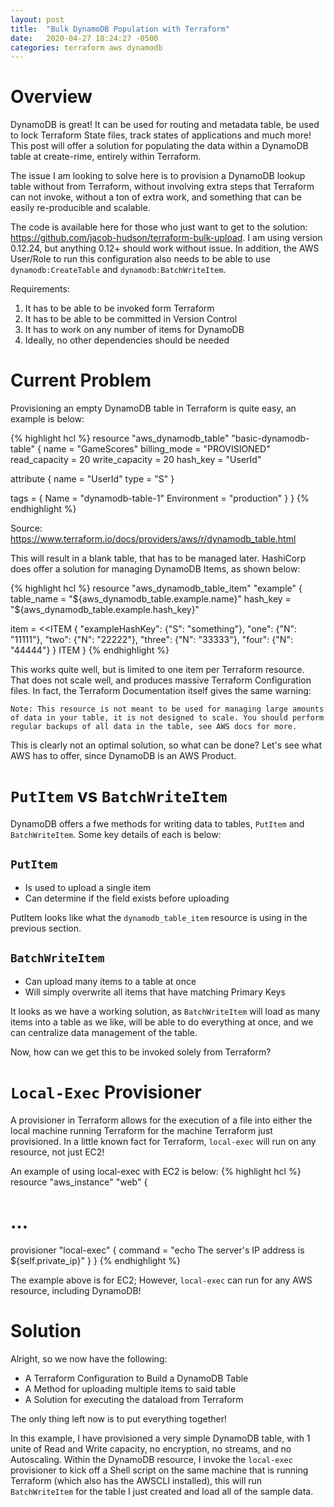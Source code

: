 ```yaml
---
layout: post
title:  "Bulk DynamoDB Population with Terraform"
date:   2020-04-27 18:24:27 -0500
categories: terraform aws dynamodb
---
```

# Overview

DynamoDB is great!  It can be used for routing and metadata table, be used to lock Terraform State files, track states of applications and much more!  This post will offer a solution for populating the data within a DynamoDB table at create-rime, entirely within Terraform.  

The issue I am looking to solve here is to provision a DynamoDB lookup table without from Terraform, without involving extra steps that Terraform can not invoke, without a ton of extra work, and something that can be easily re-producible and scalable.

The code is available here for those who just want to get to the solution:  https://github.com/jacob-hudson/terraform-bulk-upload.  I am using version 0.12.24, but anything 0.12+ should work without issue.  In addition, the AWS User/Role to run this configuration also needs to be able to use `dynamodb:CreateTable` and `dynamodb:BatchWriteItem`.

Requirements:
1.  It has to be able to be invoked form Terraform
2.  It has to be able to be committed in Version Control
3.  It has to work on any number of items for DynamoDB
4.  Ideally, no other dependencies should be needed

# Current Problem

Provisioning an empty DynamoDB table in Terraform is quite easy, an example is below:

{% highlight hcl %}
resource "aws_dynamodb_table" "basic-dynamodb-table" {
  name           = "GameScores"
  billing_mode   = "PROVISIONED"
  read_capacity  = 20
  write_capacity = 20
  hash_key       = "UserId"

  attribute {
    name = "UserId"
    type = "S"
  }


  tags = {
    Name        = "dynamodb-table-1"
    Environment = "production"
  }
}
{% endhighlight %}

Source:  https://www.terraform.io/docs/providers/aws/r/dynamodb_table.html

This will result in a blank table, that has to be managed later.  HashiCorp does offer a solution for managing DynamoDB Items, as shown below:

{% highlight hcl %}
resource "aws_dynamodb_table_item" "example" {
  table_name = "${aws_dynamodb_table.example.name}"
  hash_key   = "${aws_dynamodb_table.example.hash_key}"

  item = <<ITEM
{
  "exampleHashKey": {"S": "something"},
  "one": {"N": "11111"},
  "two": {"N": "22222"},
  "three": {"N": "33333"},
  "four": {"N": "44444"}
}
ITEM
}
{% endhighlight %}

This works quite well, but is limited to one item per Terraform resource.  That does not scale well, and produces massive Terraform Configuration files.  In fact, the Terraform Documentation itself gives the same warning:

```
Note: This resource is not meant to be used for managing large amounts of data in your table, it is not designed to scale. You should perform regular backups of all data in the table, see AWS docs for more.
```

This is clearly not an optimal solution, so what can be done?  Let's see what AWS has to offer, since DynamoDB is an AWS Product.

# `PutItem` vs `BatchWriteItem`

DynamoDB offers a fwe methods for writing data to tables, `PutItem` and `BatchWriteItem`.  Some key details of each is below:

## `PutItem`
- Is used to upload a single item
- Can determine if the field exists before uploading

PutItem looks like what the `dynamodb_table_item` resource is using in the previous section.  

## `BatchWriteItem`
- Can upload many items to a table at once
- Will simply overwrite all items that have matching Primary Keys

It looks as we have a working solution, as `BatchWriteItem` will load as many items into a table as we like, will be able to do everything at once, and we can centralize data management of the table.

Now, how can we get this to be invoked solely from Terraform?

# `Local-Exec` Provisioner

A provisioner in Terraform allows for the execution of a file into either the local machine running Terraform for the machine Terraform just provisioned.  In a little known fact for Terraform, `local-exec` will run on any resource, not just EC2!

An example of using local-exec with EC2 is below:
{% highlight hcl %}
resource "aws_instance" "web" {
  # ...

  provisioner "local-exec" {
    command = "echo The server's IP address is ${self.private_ip}"
  }
}
{% endhighlight %}

The example above is for EC2; However, `local-exec` can run for any AWS resource, including DynamoDB!

# Solution
Alright, so we now have the following:
- A Terraform Configuration to Build a DynamoDB Table
- A Method for uploading multiple items to said table
- A Solution for executing the dataload from Terraform

The only thing left now is to put everything together!

In this example,  I have provisioned a very simple DynamoDB table, with 1 unite of Read and Write capacity, no encryption, no streams, and no Autoscaling.  Within the DynamoDB resource, I invoke the `local-exec` provisioner to kick off a Shell script on the same machine that is running Terraform (which also has the AWSCLI installed), this will run `BatchWriteItem` for the table I just created and load all of the sample data.

